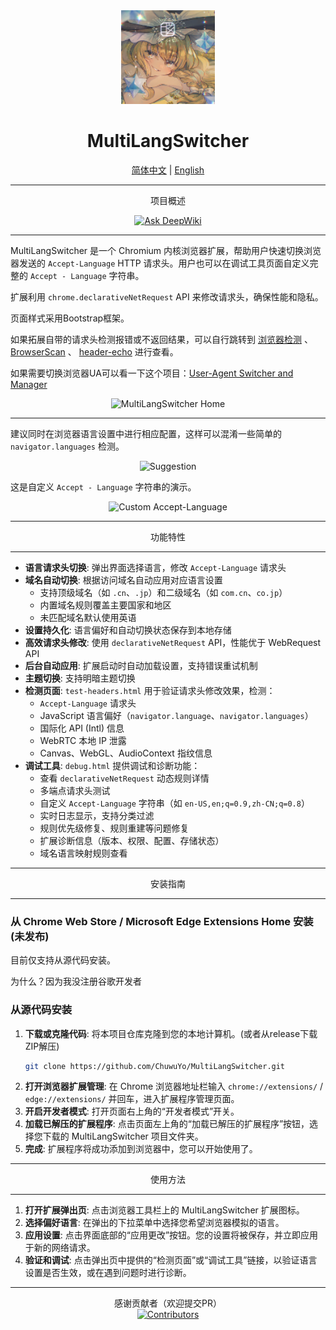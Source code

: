 <div align="center">
    <img src="images/icon128.png" alt="MultiLangSwitcher Icon" width="150" height="150"> <h1>MultiLangSwitcher</h1>
    <a href="README.md">简体中文</a> | <a href="docs/README/README_EN.md">English</a> </div>

---

<div align="center">
项目概述

 <a href="https://deepwiki.com/ChuwuYo/MultiLangSwitcher"><img src="https://deepwiki.com/badge.svg" alt="Ask DeepWiki"></a>

</div>

---

MultiLangSwitcher 是一个 Chromium 内核浏览器扩展，帮助用户快速切换浏览器发送的 `Accept-Language` HTTP 请求头。用户也可以在调试工具页面自定义完整的 `Accept - Language` 字符串。

扩展利用 `chrome.declarativeNetRequest` API 来修改请求头，确保性能和隐私。

页面样式采用Bootstrap框架。

如果拓展自带的请求头检测报错或不返回结果，可以自行跳转到 [浏览器检测](https://webcha.cn/) 、 [BrowserScan](https://www.browserscan.net/zh) 、 [header-echo](https://header-echo.addr.tools/) 进行查看。

如果需要切换浏览器UA可以看一下这个项目：[User-Agent Switcher and Manager](https://github.com/ray-lothian/UserAgent-Switcher)


<div align="center">
    <img src="https://github.com/user-attachments/assets/e44b6d72-b66c-4be5-a80d-a2de07fb86c6" alt="MultiLangSwitcher Home">


</div>

---

建议同时在浏览器语言设置中进行相应配置，这样可以混淆一些简单的 `navigator.languages` 检测。

<div align="center">
    <img src="https://github.com/user-attachments/assets/c056e5ee-6c65-4786-98d4-ee33f4beef47" alt="Suggestion">
</div>

这是自定义 `Accept - Language` 字符串的演示。

<div align="center">
    <img src="https://github.com/user-attachments/assets/4136c601-5f02-467e-9f42-12eefb5a65dc" alt="Custom Accept-Language">
</div>

***

<div align="center">
功能特性
</div>

***

* **语言请求头切换**: 弹出界面选择语言，修改 `Accept-Language` 请求头
* **域名自动切换**: 根据访问域名自动应用对应语言设置
  - 支持顶级域名（如 `.cn`、`.jp`）和二级域名（如 `com.cn`、`co.jp`）
  - 内置域名规则覆盖主要国家和地区
  - 未匹配域名默认使用英语
* **设置持久化**: 语言偏好和自动切换状态保存到本地存储
* **高效请求头修改**: 使用 `declarativeNetRequest` API，性能优于 WebRequest API
* **后台自动应用**: 扩展启动时自动加载设置，支持错误重试机制
* **主题切换**: 支持明暗主题切换
* **检测页面**: `test-headers.html` 用于验证请求头修改效果，检测：
  - `Accept-Language` 请求头
  - JavaScript 语言偏好（`navigator.language`、`navigator.languages`）
  - 国际化 API (Intl) 信息
  - WebRTC 本地 IP 泄露
  - Canvas、WebGL、AudioContext 指纹信息
* **调试工具**: `debug.html` 提供调试和诊断功能：
  - 查看 `declarativeNetRequest` 动态规则详情
  - 多端点请求头测试
  - 自定义 `Accept-Language` 字符串（如 `en-US,en;q=0.9,zh-CN;q=0.8`）
  - 实时日志显示，支持分类过滤
  - 规则优先级修复、规则重建等问题修复
  - 扩展诊断信息（版本、权限、配置、存储状态）
  - 域名语言映射规则查看

***

<div align="center">
安装指南
</div>

***

### 从 Chrome Web Store / Microsoft Edge Extensions Home 安装 (未发布)

目前仅支持从源代码安装。

为什么？因为我没注册谷歌开发者

### 从源代码安装

1.  **下载或克隆代码**: 将本项目仓库克隆到您的本地计算机。(或者从release下载ZIP解压)
    ```bash
    git clone https://github.com/ChuwuYo/MultiLangSwitcher.git
    ```
2.  **打开浏览器扩展管理**: 在 Chrome 浏览器地址栏输入 `chrome://extensions/` / `edge://extensions/` 并回车，进入扩展程序管理页面。
3.  **开启开发者模式**: 打开页面右上角的“开发者模式”开关。
4.  **加载已解压的扩展程序**: 点击页面左上角的“加载已解压的扩展程序”按钮，选择您下载的 MultiLangSwitcher 项目文件夹。
5.  **完成**: 扩展程序将成功添加到浏览器中，您可以开始使用了。

***

<div align="center">
使用方法
</div>

***

1.  **打开扩展弹出页**: 点击浏览器工具栏上的 MultiLangSwitcher 扩展图标。
2.  **选择偏好语言**: 在弹出的下拉菜单中选择您希望浏览器模拟的语言。
3.  **应用设置**: 点击界面底部的“应用更改”按钮。您的设置将被保存，并立即应用于新的网络请求。
4.  **验证和调试**: 点击弹出页中提供的“检测页面”或“调试工具”链接，以验证语言设置是否生效，或在遇到问题时进行诊断。

***

<div align="center">
感谢贡献者（欢迎提交PR）
</div>

<div align="center">
<a href="https://github.com/ChuwuYo/MultiLangSwitcher/graphs/contributors" target="_blank">
  <img src="https://contrib.rocks/image?repo=ChuwuYo/MultiLangSwitcher" alt="Contributors" />
</a>
</div>
